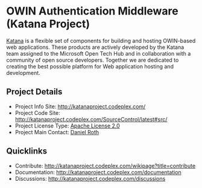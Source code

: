 # OWIN Authentication Middleware (Katana Project)

[Katana](http://katanaproject.codeplex.com/) is a flexible set of components for building and hosting OWIN-based web applications. These products are actively developed by the Katana team assigned to the Microsoft Open Tech Hub and in collaboration with a community of open source developers. Together we are dedicated to creating the best possible platform for Web application hosting and development.

## Project Details
* Project Info Site: http://katanaproject.codeplex.com/ 
* Project Code Site: http://katanaproject.codeplex.com/SourceControl/latest#src/ 
* Project License Type: [Apache License 2.0](http://katanaproject.codeplex.com/license)
* Project Main Contact: [Daniel Roth](http://www.codeplex.com/site/users/view/danroth27)

## Quicklinks

* Contribute: http://katanaproject.codeplex.com/wikipage?title=contribute 
* Documentation: http://katanaproject.codeplex.com/documentation 
* Discussions: http://katanaproject.codeplex.com/discussions